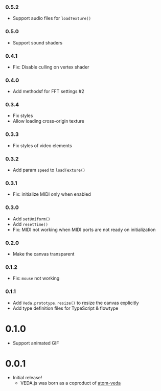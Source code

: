 ### 0.5.2
* Support audio files for `loadTexture()`

### 0.5.0
* Support sound shaders

### 0.4.1
* Fix: Disable culling on vertex shader

### 0.4.0
* Add methodsf for FFT settings #2

### 0.3.4
* Fix styles
* Allow loading cross-origin texture

### 0.3.3
* Fix styles of video elements

### 0.3.2
* Add param `speed` to `loadTexture()`

### 0.3.1
* Fix: initialize MIDI only when enabled

### 0.3.0
* Add `setUniform()`
* Add `resetTime()`
* Fix: MIDI not working when MIDI ports are not ready on initialization

### 0.2.0
* Make the canvas transparent

### 0.1.2
* Fix: `mouse` not working

### 0.1.1
* Add `Veda.prototype.resize()` to resize the canvas explicitly
* Add type definition files for TypeScript & flowtype

# 0.1.0
* Support animated GIF

# 0.0.1
* Initial release!
  * VEDA.js was born as a coproduct of [atom-veda](https://github.com/fand/atom-veda/)
